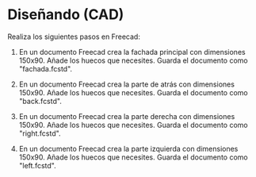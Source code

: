 # Diseñando (CAD)

Realiza los siguientes pasos en Freecad: 

1.  En un documento Freecad crea la fachada principal con dimensiones 150x90. Añade los huecos que necesites. Guarda el documento como "fachada.fcstd".

2.  En un documento Freecad crea la parte de atrás con dimensiones 150x90. Añade los huecos que necesites. Guarda el documento como "back.fcstd".

3.  En un documento Freecad crea la parte derecha con dimensiones 150x90. Añade los huecos que necesites. Guarda el documento como "right.fcstd".

4.  En un documento Freecad crea la parte izquierda con dimensiones 150x90. Añade los huecos que necesites. Guarda el documento como "left.fcstd".
